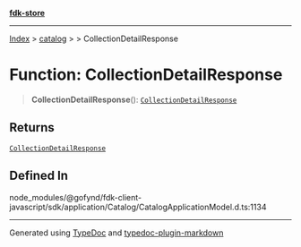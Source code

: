 [**fdk-store**](../../../README.md)
***

[Index](../../../API.md) > [catalog](../../README.md) > [<internal>](../README.md) > CollectionDetailResponse

# Function: CollectionDetailResponse

> **CollectionDetailResponse**(): [`CollectionDetailResponse`](../type-aliases/type-alias.CollectionDetailResponse.md)

## Returns

[`CollectionDetailResponse`](../type-aliases/type-alias.CollectionDetailResponse.md)

## Defined In

node\_modules/@gofynd/fdk-client-javascript/sdk/application/Catalog/CatalogApplicationModel.d.ts:1134

***
Generated using [TypeDoc](https://typedoc.org/) and [typedoc-plugin-markdown](https://www.npmjs.com/package/typedoc-plugin-markdown)
